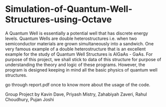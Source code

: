 # Simulation-of-Quantum-Well-Structures-using-Octave
A Quantum Well is essentially a potential well that has discrete energy levels. Quantum Wells are double heterostructures i.e. when two semiconductor materials are grown simultaneously into a sandwich. One very famous example of a double heterostructure that is an excellent example for the study of Quantum Well Structures is AlGaAs - GaAs. For purpose of this project, we shall stick to data of this structure for purpose of understanding the theory and logic of these programs. However, the program is designed keeping in mind all the basic physics of quantum well structures.

go through report.pdf once to know more about the usage of the code.


Group Project by Kavin Dave, Priyash Mistry, Zahabiyah Zaveri, Rahul Choudhury, Pujan Joshi 
